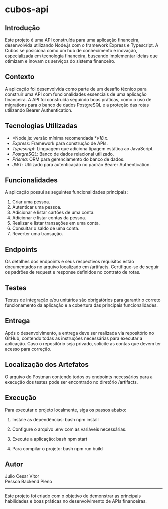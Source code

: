 # cubos-api

## Introdução

Este projeto é uma API construída para uma aplicação financeira, desenvolvida utilizando Node.js com o framework Express e Typescript. A Cubos se posiciona como um hub de conhecimento e inovação, especializada em tecnologia financeira, buscando implementar ideias que otimizam e inovam os serviços do sistema financeiro.

## Contexto

A aplicação foi desenvolvida como parte de um desafio técnico para construir uma API com funcionalidades essenciais de uma aplicação financeira. A API foi construída seguindo boas práticas, como o uso de migrations para o banco de dados PostgreSQL e a proteção das rotas utilizando Bearer Authentication.

## Tecnologias Utilizadas
- *Node.js: versão mínima recomendada **v18.x*.
- *Express*: Framework para construção de APIs.
- *Typescript*: Linguagem que adiciona tipagem estática ao JavaScript.
- *PostgreSQL*: Banco de dados relacional utilizado.
- *Prisma*: ORM para gerenciamento do banco de dados.
- *JWT*: Utilizado para autenticação no padrão Bearer Authentication.

## Funcionalidades

A aplicação possui as seguintes funcionalidades principais:

1. Criar uma pessoa.
2. Autenticar uma pessoa.
3. Adicionar e listar cartões de uma conta.
4. Adicionar e listar contas da pessoa.
5. Realizar e listar transações em uma conta.
6. Consultar o saldo de uma conta.
7. Reverter uma transação.

## Endpoints

Os detalhes dos endpoints e seus respectivos requisitos estão documentados no arquivo localizado em /artifacts. Certifique-se de seguir os padrões de request e response definidos no contrato de rotas.

## Testes

Testes de integração e/ou unitários são obrigatórios para garantir o correto funcionamento da aplicação e a cobertura das principais funcionalidades.

## Entrega

Após o desenvolvimento, a entrega deve ser realizada via repositório no GitHub, contendo todas as instruções necessárias para executar a aplicação. Caso o repositório seja privado, solicite as contas que devem ter acesso para correção.

## Localização dos Artefatos

O arquivo do Postman contendo todos os endpoints necessários para a execução dos testes pode ser encontrado no diretório /artifacts.

## Execução

Para executar o projeto localmente, siga os passos abaixo:

1. Instale as dependências:
   bash
   npm install
   

2. Configure o arquivo .env com as variáveis necessárias.

3. Execute a aplicação:
   bash
   npm start
   

4. Para compilar o projeto:
   bash
   npm run build
   

## Autor

Julio Cesar Vitor  
Pessoa Backend Pleno  

---

Este projeto foi criado com o objetivo de demonstrar as principais habilidades e boas práticas no desenvolvimento de APIs financeiras.